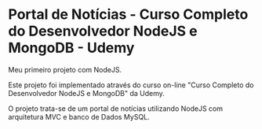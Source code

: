 # Portal de Notícias - Curso Completo do Desenvolvedor NodeJS e MongoDB - Udemy
Meu primeiro projeto com NodeJS.

Este projeto foi implementado através do curso on-line "Curso Completo do Desenvolvedor NodeJS e MongoDB" da Udemy.

O projeto trata-se de um portal de notícias utilizando NodeJS com arquitetura MVC e banco de Dados MySQL.
